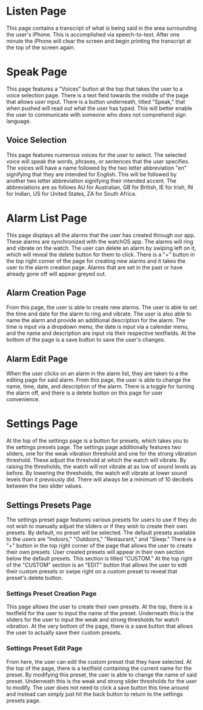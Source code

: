 # Listen Page
This page contains a transcript of what is being said in the area surrounding the user's iPhone. This is accomplished via speech-to-text. After one minute the iPhone will clear the screen and begin printing the transcript at the top of the screen again.

# Speak Page
This page features a "Voices" button at the top that takes the user to a voice selection page. There is a text field towards the middle of the page that allows user input. There is a button underneath, titled "Speak," that when pushed will read out what the user has typed. This will better enable the user to communicate with someone who does not comprehend sign language.

## Voice Selection
This page features numerous voices for the user to select. The selected voice will speak the words, phrases, or sentences that the user specifies. The voices will have a name followed by the two letter abbreviation "en" signifying that they are intended for English. This will be followed by another two letter abbreviation signifying their intended accent. The abbreviations are as follows AU for Australian, GB for British, IE for Irish, IN for Indian, US for United States, ZA for South Africa.

# Alarm List Page
This page displays all the alarms that the user has created through our app. These alarms are synchronized with the watchOS app. The alarms will ring and vibrate on the watch. The user can delete an alarm by swiping left on it, which will reveal the delete button for them to click. There is a "+" button in the top right corner of the page for creating new alarms and it takes the user to the alarm creation page. Alarms that are set in the past or have already gone off will appear greyed out.

## Alarm Creation Page
From this page, the user is able to create new alarms. The user is able to set the time and date for the alarm to ring and vibrate. The user is also able to name the alarm and provide an additional description for the alarm. The time is input via a dropdown menu, the date is input via a calendar menu, and the name and description are input via their respective textfields. At the bottom of the page is a save button to save the user's changes.

## Alarm Edit Page
When the user clicks on an alarm in the alarm list, they are taken to a the editing page for said alarm. From this page, the user is able to change the name, time, date, and description of the alarm. There is a toggle for turning the alarm off, and there is a delete button on this page for user convenience.

# Settings Page
At the top of the settings page is a button for presets, which takes you to the settings presets page. The settings page additionally features two sliders, one for the weak vibration threshold and one for the strong vibration threshold. These adjust the threshold at which the watch will vibrate. By raising the thresholds, the watch will not vibrate at as low of sound levels as before. By lowering the thresholds, the watch will vibrate at lower sound levels than it previously did. There will always be a minimum of 10 decibels between the two slider values.

## Settings Presets Page
The settings preset page features various presets for users to use if they do not wish to manually adjust the sliders or if they wish to create their own presets. By default, no preset will be selected. The default presets available to the users are "Indoors," "Outdoors," "Restaurant," and "Sleep." There is a "+" button in the top right corner of the page that allows the user to create their own presets. User created presets will appear in their own section below the default presets. This section is titled "CUSTOM." At the top right of the "CUSTOM" section is an "EDIT" button that allows the user to edit their custom presets or swipe right on a custom preset to reveal that preset's delete button.

### Settings Preset Creation Page
This page allows the user to create their own presets. At the top, there is a textfield for the user to input the name of the preset. Underneath this is the sliders for the user to input the weak and strong thresholds for watch vibration. At the very bottom of the page, there is a save button that allows the user to actually save their custom presets.

### Settings Preset Edit Page
From here, the user can edit the custom preset that they have selected. At the top of the page, there is a textfield containing the current name for the preset. By modifying this preset, the user is able to change the name of said preset. Underneath this is the weak and strong slider thresholds for the user to modify. The user does not need to click a save button this time around and instead can simply just hit the back button to return to the settings presets page.
